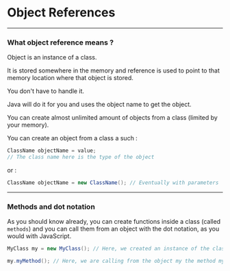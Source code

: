 # Object References

---

### What object reference means ?

Object is an instance of a class.

It is stored somewhere in the memory and reference is used to point to that memory location where that object is stored.

You don't have to handle it.

Java will do it for you and uses the object name to get the object.

You can create almost unlimited amount of objects from a class (limited by your memory).

You can create an object from a class a such :

```java
ClassName objectName = value;
// The class name here is the type of the object
```

or :

```java
ClassName objectName = new ClassName(); // Eventually with parameters
```

---

### Methods and dot notation

As you should know already, you can create functions inside a class (called `methods`) and you can call them from an object with the dot notation, as you would with JavaScript.

```java
MyClass my = new MyClass(); // Here, we created an instance of the class MyClass called my

my.myMethod(); // Here, we are calling from the object my the method myMethod
```

